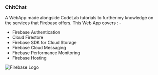 ### ChitChat

A WebApp made alongside CodeLab tutorials to further my knowledge on the services that Firebase offers. This Web App covers : -

- Firebase Authentication
- Cloud Firestore
- Firebase SDK for Cloud Storage
- Firebase Cloud Messaging
- Firebase Performance Monitoring
- Firebase Hosting

![Firebase Logo](images/firebase-logo.png)
